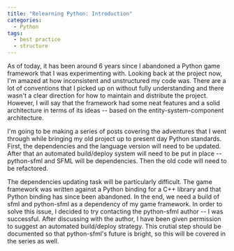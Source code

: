 ```yaml
---
title: "Relearning Python: Introduction"
categories: 
  - Python
tags:
  - best practice
  - structure
---
```


As of today, it has been around 6 years since I abandoned a Python game framework that I was experimenting with. Looking back at the project now, I'm amazed at how inconsistent and unstructured my code was.
There are a lot of conventions that I picked up on without fully understanding and there wasn't a clear direction for how to maintain and distribute the project. However, I will say that the framework
had some neat features and a solid architecture in terms of its ideas -- based on the entity-system-component architecture.

I'm going to be making a series of posts covering the adventures that I went through while bringing my old project up to present day Python standards. First, the dependencies and the language version
will need to be updated. After that an automated build/deploy system will need to be put in place -- python-sfml and SFML will be dependencies. Then the old code will need to be refactored.

The dependencies updating task will be particularly difficult. The game framework was written against a Python binding for a C++ library and that Python binding has since been abandoned. 
In the end, we need a build of sfml and python-sfml as a dependency of my game framework. In order to solve this issue, I decided to try contacting the python-sfml author -- I was successful.
After discussing with the author, I have been given permission to suggest an automated build/deploy strategy. This crutial step should be documented so that python-sfml's future is bright,
so this will be covered in the series as well.

